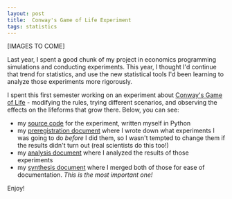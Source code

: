 ```yaml
---
layout: post
title:  Conway's Game of Life Experiment
tags: statistics
---
```


[IMAGES TO COME]

Last year, I spent a good chunk of my project in economics programming simulations and conducting experiments. This year, I thought I'd continue that trend for statistics, and use the new statistical tools I'd been learning to analyze those experiments more rigorously.

I spent this first semester working on an experiment about [Conway's Game of Life](https://en.wikipedia.org/wiki/Conway%27s_Game_of_Life) - modifying the rules, trying different scenarios, and observing the effects on the lifeforms that grow there. Below, you can see:
- my [source code]({{site.baseurl}}) for the experiment, written myself in Python
- my [preregistration document](https://docs.google.com/document/d/1uVpI34kQiUMSKFggwn8IrvW9dOovFgID0obSTPVRNuA/edit?usp=sharing) where I wrote down what experiments I was going to do *before* I did them, so I wasn't tempted to change them if the results didn't turn out (real scientists do this too!)
- my [analysis document](https://docs.google.com/document/d/1PCDSyTzAqj_l1ciZQTs1Kj8xVUbfm2gp2zcsngZ1Teg/edit?usp=sharing) where I analyzed the results of those experiments
- my [synthesis document](https://docs.google.com/document/d/1pBgKTRbf3LMEuc821vnaGKhc63xwvAqzshqdJSQ6HH8/edit?usp=sharing) where I merged both of those for ease of documentation. *This is the most important one!*

Enjoy!
